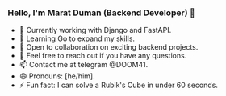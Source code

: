 ### Hello, I'm Marat Duman (Backend Developer) 👋

- 🔭 Currently working with Django and FastAPI.
- 🌱 Learning Go to expand my skills.
- 👯 Open to collaboration on exciting backend projects.
- 💬 Feel free to reach out if you have any questions.
- 📫 Contact me at telegram @DOOM41.
- 😄 Pronouns: [he/him].
- ⚡ Fun fact: I can solve a Rubik's Cube in under 60 seconds.
